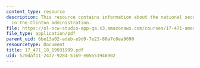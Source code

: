```yaml
---
content_type: resource
description: This resource contains information about the national security policy
  in the Clinton administration.
file: https://ol-ocw-studio-app-qa.s3.amazonaws.com/courses/17-471-american-national-security-policy-fall-2002/520daf11247792845169e05651946902_17_471_18_19931999.pdf
file_type: application/pdf
parent_uid: 6be13a02-adeb-e9d9-7e23-80a7c8ea9690
resourcetype: Document
title: 17_471_18_19931999.pdf
uid: 520daf11-2477-9284-5169-e05651946902
---
```

